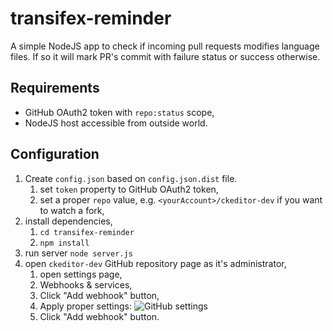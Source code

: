 
# transifex-reminder

A simple NodeJS app to check if incoming pull requests modifies language files. If so it will mark PR's commit with failure status or success otherwise.

## Requirements

* GitHub OAuth2 token with `repo:status` scope,
* NodeJS host accessible from outside world.

## Configuration

1. Create `config.json` based on `config.json.dist` file.
	1. set `token` property to GitHub OAuth2 token,
	1. set a proper `repo` value, e.g. `<yourAccount>/ckeditor-dev` if you want to watch a fork,
1. install dependencies,
	1. `cd transifex-reminder`
	1. `npm install`
1. run server `node server.js`
1. open `ckeditor-dev` GitHub repository page as it's administrator,
	1. open settings page,
	1. Webhooks & services,
	1. Click "Add webhook" button,
	1. Apply proper settings:
		![GitHub settings](http://i.imgur.com/KAUZjEd.png)
	1. Click "Add webhook" button.